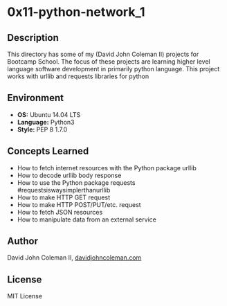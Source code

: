 # 0x11-python-network_1

## Description

This directory has some of my (David John Coleman II) projects for Bootcamp
School.  The focus of these projects are learning higher level language software
development in primarily python language.  This project works with urllib and
requests libraries for python

## Environment

* __OS:__ Ubuntu 14.04 LTS
* __Language:__ Python3
* __Style:__ PEP 8 1.7.0

## Concepts Learned

* How to fetch internet resources with the Python package urllib
* How to decode urllib body response
* How to use the Python package requests #requestsiswaysimplerthanurllib
* How to make HTTP GET request
* How to make HTTP POST/PUT/etc. request
* How to fetch JSON resources
* How to manipulate data from an external service

## Author

David John Coleman II, [davidjohncoleman.com](http://www.davidjohncoleman.com/)

## License

MIT License
